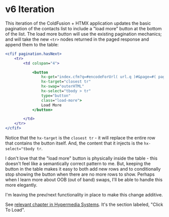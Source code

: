 
# v6 Iteration

This iteration of the ColdFusion + HTMX application updates the basic pagination of the contacts list to include a "load more" button at the bottom of the list. The load more button will use the existing pagination mechanics; and will take the new `<tr>` nodes returned in the paged response and append them to the table:

```cfm
<cfif pagination.hasNext>
	<tr>
		<td colspan="4">

			<button
				hx-get="index.cfm?q=#encodeForUrl( url.q )#&page=#( pagination.page + 1 )#&pageSize=#( pagination.pageSize )#"
				hx-target="closest tr"
				hx-swap="outerHTML"
				hx-select="tbody > tr"
				type="button"
				class="load-more">
				Load More
			</button>

		</td>
	</tr>
</cfif>
```

Notice that the `hx-target` is the `closest tr` - it will replace the entire row that contains the button itself. And, the content that it injects is the `hx-select="tbody tr`.

I don't love that the "load more" button is physically inside the table - this doesn't feel like a semantically correct pattern to me. But, keeping the button in the table makes it easy to both add new rows and to conditionally stop showing the button when there are no more rows to show. Perhaps when I learn more about OOB (out of band) swaps, I'll be able to handle this more elegantly.

I'm leaving the prev/next functionality in place to make this change additive.

See [relevant chapter in Hypermedia Systems][hypermedia-chapter]. It's the section labeled, "Click To Load".


[hypermedia-chapter]: https://hypermedia.systems/htmx-patterns/#_click_to_load

